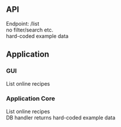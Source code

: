 ## API
Endpoint: /list  
no filter/search etc.  
hard-coded example data  

## Application
### GUI
List online recipes  

### Application Core
List online recipes  
DB handler returns hard-coded example data
